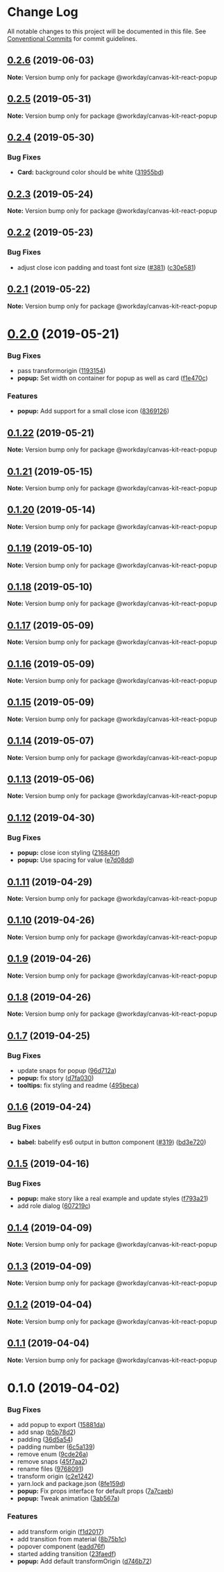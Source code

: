 # Change Log

All notable changes to this project will be documented in this file.
See [Conventional Commits](https://conventionalcommits.org) for commit guidelines.

## [0.2.6](https://ghe.megaleo.com/design/canvas-kit-react/tree/master/modules/canvas-kit-react-popup/compare/@workday/canvas-kit-react-popup@0.2.5...@workday/canvas-kit-react-popup@0.2.6) (2019-06-03)

**Note:** Version bump only for package @workday/canvas-kit-react-popup





## [0.2.5](https://ghe.megaleo.com/design/canvas-kit-react/tree/master/modules/canvas-kit-react-popup/compare/@workday/canvas-kit-react-popup@0.2.4...@workday/canvas-kit-react-popup@0.2.5) (2019-05-31)

**Note:** Version bump only for package @workday/canvas-kit-react-popup





## [0.2.4](https://ghe.megaleo.com/design/canvas-kit-react/tree/master/modules/canvas-kit-react-popup/compare/@workday/canvas-kit-react-popup@0.2.3...@workday/canvas-kit-react-popup@0.2.4) (2019-05-30)


### Bug Fixes

* **Card:** background color should be white ([31955bd](https://ghe.megaleo.com/design/canvas-kit-react/tree/master/modules/canvas-kit-react-popup/commits/31955bd))





## [0.2.3](https://ghe.megaleo.com/design/canvas-kit-react/tree/master/modules/canvas-kit-react-popup/compare/@workday/canvas-kit-react-popup@0.2.2...@workday/canvas-kit-react-popup@0.2.3) (2019-05-24)

**Note:** Version bump only for package @workday/canvas-kit-react-popup





## [0.2.2](https://ghe.megaleo.com/design/canvas-kit-react/tree/master/modules/canvas-kit-react-popup/compare/@workday/canvas-kit-react-popup@0.2.1...@workday/canvas-kit-react-popup@0.2.2) (2019-05-23)


### Bug Fixes

* adjust close icon padding and toast font size ([#381](https://ghe.megaleo.com/design/canvas-kit-react/tree/master/modules/canvas-kit-react-popup/issues/381)) ([c30e581](https://ghe.megaleo.com/design/canvas-kit-react/tree/master/modules/canvas-kit-react-popup/commits/c30e581))





## [0.2.1](https://ghe.megaleo.com/design/canvas-kit-react/tree/master/modules/canvas-kit-react-popup/compare/@workday/canvas-kit-react-popup@0.2.0...@workday/canvas-kit-react-popup@0.2.1) (2019-05-22)

**Note:** Version bump only for package @workday/canvas-kit-react-popup





# [0.2.0](https://ghe.megaleo.com/design/canvas-kit-react/tree/master/modules/canvas-kit-react-popup/compare/@workday/canvas-kit-react-popup@0.1.22...@workday/canvas-kit-react-popup@0.2.0) (2019-05-21)


### Bug Fixes

* pass transformorigin ([1193154](https://ghe.megaleo.com/design/canvas-kit-react/tree/master/modules/canvas-kit-react-popup/commits/1193154))
* **popup:** Set width on container for popup as well as card ([f1e470c](https://ghe.megaleo.com/design/canvas-kit-react/tree/master/modules/canvas-kit-react-popup/commits/f1e470c))


### Features

* **popup:** Add support for a small close icon ([8369126](https://ghe.megaleo.com/design/canvas-kit-react/tree/master/modules/canvas-kit-react-popup/commits/8369126))





## [0.1.22](https://ghe.megaleo.com/design/canvas-kit-react/tree/master/modules/canvas-kit-react-popup/compare/@workday/canvas-kit-react-popup@0.1.21...@workday/canvas-kit-react-popup@0.1.22) (2019-05-21)

**Note:** Version bump only for package @workday/canvas-kit-react-popup





## [0.1.21](https://ghe.megaleo.com/design/canvas-kit-react/tree/master/modules/canvas-kit-react-popup/compare/@workday/canvas-kit-react-popup@0.1.20...@workday/canvas-kit-react-popup@0.1.21) (2019-05-15)

**Note:** Version bump only for package @workday/canvas-kit-react-popup





## [0.1.20](https://ghe.megaleo.com/design/canvas-kit-react/tree/master/modules/canvas-kit-react-popup/compare/@workday/canvas-kit-react-popup@0.1.19...@workday/canvas-kit-react-popup@0.1.20) (2019-05-14)

**Note:** Version bump only for package @workday/canvas-kit-react-popup





## [0.1.19](https://ghe.megaleo.com/design/canvas-kit-react/tree/master/modules/canvas-kit-react-popup/compare/@workday/canvas-kit-react-popup@0.1.18...@workday/canvas-kit-react-popup@0.1.19) (2019-05-10)

**Note:** Version bump only for package @workday/canvas-kit-react-popup





## [0.1.18](https://ghe.megaleo.com/design/canvas-kit-react/tree/master/modules/canvas-kit-react-popup/compare/@workday/canvas-kit-react-popup@0.1.17...@workday/canvas-kit-react-popup@0.1.18) (2019-05-10)

**Note:** Version bump only for package @workday/canvas-kit-react-popup





## [0.1.17](https://ghe.megaleo.com/design/canvas-kit-react/tree/master/modules/canvas-kit-react-popup/compare/@workday/canvas-kit-react-popup@0.1.16...@workday/canvas-kit-react-popup@0.1.17) (2019-05-09)

**Note:** Version bump only for package @workday/canvas-kit-react-popup





## [0.1.16](https://ghe.megaleo.com/design/canvas-kit-react/tree/master/modules/canvas-kit-react-popup/compare/@workday/canvas-kit-react-popup@0.1.15...@workday/canvas-kit-react-popup@0.1.16) (2019-05-09)

**Note:** Version bump only for package @workday/canvas-kit-react-popup





## [0.1.15](https://ghe.megaleo.com/design/canvas-kit-react/tree/master/modules/canvas-kit-react-popup/compare/@workday/canvas-kit-react-popup@0.1.14...@workday/canvas-kit-react-popup@0.1.15) (2019-05-09)

**Note:** Version bump only for package @workday/canvas-kit-react-popup





## [0.1.14](https://ghe.megaleo.com/design/canvas-kit-react/tree/master/modules/canvas-kit-react-popup/compare/@workday/canvas-kit-react-popup@0.1.13...@workday/canvas-kit-react-popup@0.1.14) (2019-05-07)

**Note:** Version bump only for package @workday/canvas-kit-react-popup





## [0.1.13](https://ghe.megaleo.com/design/canvas-kit-react/tree/master/modules/canvas-kit-react-popup/compare/@workday/canvas-kit-react-popup@0.1.12...@workday/canvas-kit-react-popup@0.1.13) (2019-05-06)

**Note:** Version bump only for package @workday/canvas-kit-react-popup





## [0.1.12](https://ghe.megaleo.com/design/canvas-kit-react/tree/master/modules/canvas-kit-react-popup/compare/@workday/canvas-kit-react-popup@0.1.11...@workday/canvas-kit-react-popup@0.1.12) (2019-04-30)


### Bug Fixes

* **popup:** close icon styling ([216840f](https://ghe.megaleo.com/design/canvas-kit-react/tree/master/modules/canvas-kit-react-popup/commits/216840f))
* **popup:** Use spacing for value ([e7d08dd](https://ghe.megaleo.com/design/canvas-kit-react/tree/master/modules/canvas-kit-react-popup/commits/e7d08dd))





## [0.1.11](https://ghe.megaleo.com/design/canvas-kit-react/tree/master/modules/canvas-kit-react-popup/compare/@workday/canvas-kit-react-popup@0.1.10...@workday/canvas-kit-react-popup@0.1.11) (2019-04-29)

**Note:** Version bump only for package @workday/canvas-kit-react-popup





## [0.1.10](https://ghe.megaleo.com/design/canvas-kit-react/tree/master/modules/canvas-kit-react-popup/compare/@workday/canvas-kit-react-popup@0.1.9...@workday/canvas-kit-react-popup@0.1.10) (2019-04-26)

**Note:** Version bump only for package @workday/canvas-kit-react-popup





## [0.1.9](https://ghe.megaleo.com/design/canvas-kit-react/tree/master/modules/canvas-kit-react-popup/compare/@workday/canvas-kit-react-popup@0.1.8...@workday/canvas-kit-react-popup@0.1.9) (2019-04-26)

**Note:** Version bump only for package @workday/canvas-kit-react-popup





## [0.1.8](https://ghe.megaleo.com/design/canvas-kit-react/tree/master/modules/canvas-kit-react-popup/compare/@workday/canvas-kit-react-popup@0.1.7...@workday/canvas-kit-react-popup@0.1.8) (2019-04-26)

**Note:** Version bump only for package @workday/canvas-kit-react-popup





## [0.1.7](https://ghe.megaleo.com/design/canvas-kit-react/tree/master/modules/canvas-kit-react-popup/compare/@workday/canvas-kit-react-popup@0.1.6...@workday/canvas-kit-react-popup@0.1.7) (2019-04-25)


### Bug Fixes

* update snaps for popup ([96d712a](https://ghe.megaleo.com/design/canvas-kit-react/tree/master/modules/canvas-kit-react-popup/commits/96d712a))
* **popup:** fix story ([d7fa030](https://ghe.megaleo.com/design/canvas-kit-react/tree/master/modules/canvas-kit-react-popup/commits/d7fa030))
* **tooltips:** fix styling and readme ([495beca](https://ghe.megaleo.com/design/canvas-kit-react/tree/master/modules/canvas-kit-react-popup/commits/495beca))





## [0.1.6](https://ghe.megaleo.com/design/canvas-kit-react/tree/master/modules/canvas-kit-react-popup/compare/@workday/canvas-kit-react-popup@0.1.5...@workday/canvas-kit-react-popup@0.1.6) (2019-04-24)


### Bug Fixes

* **babel:** babelify es6 output in button component ([#319](https://ghe.megaleo.com/design/canvas-kit-react/tree/master/modules/canvas-kit-react-popup/issues/319)) ([bd3e720](https://ghe.megaleo.com/design/canvas-kit-react/tree/master/modules/canvas-kit-react-popup/commits/bd3e720))





## [0.1.5](https://ghe.megaleo.com/design/canvas-kit-react/tree/master/modules/canvas-kit-react-popup/compare/@workday/canvas-kit-react-popup@0.1.4...@workday/canvas-kit-react-popup@0.1.5) (2019-04-16)


### Bug Fixes

* **popup:** make story like a real example and update styles ([f793a21](https://ghe.megaleo.com/design/canvas-kit-react/tree/master/modules/canvas-kit-react-popup/commits/f793a21))
* add role dialog ([607219c](https://ghe.megaleo.com/design/canvas-kit-react/tree/master/modules/canvas-kit-react-popup/commits/607219c))





## [0.1.4](https://ghe.megaleo.com/design/canvas-kit-react/tree/master/modules/canvas-kit-react-popup/compare/@workday/canvas-kit-react-popup@0.1.3...@workday/canvas-kit-react-popup@0.1.4) (2019-04-09)

**Note:** Version bump only for package @workday/canvas-kit-react-popup





## [0.1.3](https://ghe.megaleo.com/design/canvas-kit-react/tree/master/modules/canvas-kit-react-popup/compare/@workday/canvas-kit-react-popup@0.1.2...@workday/canvas-kit-react-popup@0.1.3) (2019-04-09)

**Note:** Version bump only for package @workday/canvas-kit-react-popup





## [0.1.2](https://ghe.megaleo.com/design/canvas-kit-react/tree/master/modules/canvas-kit-react-popup/compare/@workday/canvas-kit-react-popup@0.1.1...@workday/canvas-kit-react-popup@0.1.2) (2019-04-04)

**Note:** Version bump only for package @workday/canvas-kit-react-popup





## [0.1.1](https://ghe.megaleo.com/design/canvas-kit-react/tree/master/modules/canvas-kit-react-popup/compare/@workday/canvas-kit-react-popup@0.1.0...@workday/canvas-kit-react-popup@0.1.1) (2019-04-04)

**Note:** Version bump only for package @workday/canvas-kit-react-popup





# 0.1.0 (2019-04-02)


### Bug Fixes

* add popup to export ([15881da](https://ghe.megaleo.com/design/canvas-kit-react/tree/master/modules/canvas-kit-react-popup/commits/15881da))
* add snap ([b5b78d2](https://ghe.megaleo.com/design/canvas-kit-react/tree/master/modules/canvas-kit-react-popup/commits/b5b78d2))
* padding ([36d5a54](https://ghe.megaleo.com/design/canvas-kit-react/tree/master/modules/canvas-kit-react-popup/commits/36d5a54))
* padding number ([6c5a139](https://ghe.megaleo.com/design/canvas-kit-react/tree/master/modules/canvas-kit-react-popup/commits/6c5a139))
* remove enum ([9cde26a](https://ghe.megaleo.com/design/canvas-kit-react/tree/master/modules/canvas-kit-react-popup/commits/9cde26a))
* remove snaps ([45f7aa2](https://ghe.megaleo.com/design/canvas-kit-react/tree/master/modules/canvas-kit-react-popup/commits/45f7aa2))
* rename files ([9768091](https://ghe.megaleo.com/design/canvas-kit-react/tree/master/modules/canvas-kit-react-popup/commits/9768091))
* transform origin ([c2e1242](https://ghe.megaleo.com/design/canvas-kit-react/tree/master/modules/canvas-kit-react-popup/commits/c2e1242))
* yarn.lock and package.json ([8fe159d](https://ghe.megaleo.com/design/canvas-kit-react/tree/master/modules/canvas-kit-react-popup/commits/8fe159d))
* **popup:** Fix props interface for default props ([7a7caeb](https://ghe.megaleo.com/design/canvas-kit-react/tree/master/modules/canvas-kit-react-popup/commits/7a7caeb))
* **popup:** Tweak animation ([3ab567a](https://ghe.megaleo.com/design/canvas-kit-react/tree/master/modules/canvas-kit-react-popup/commits/3ab567a))


### Features

* add transform origin ([f1d2017](https://ghe.megaleo.com/design/canvas-kit-react/tree/master/modules/canvas-kit-react-popup/commits/f1d2017))
* add transition from material ([8b75b1c](https://ghe.megaleo.com/design/canvas-kit-react/tree/master/modules/canvas-kit-react-popup/commits/8b75b1c))
* popover component ([eadd76f](https://ghe.megaleo.com/design/canvas-kit-react/tree/master/modules/canvas-kit-react-popup/commits/eadd76f))
* started adding transition ([23faedf](https://ghe.megaleo.com/design/canvas-kit-react/tree/master/modules/canvas-kit-react-popup/commits/23faedf))
* **popup:** Add default transformOrigin ([d746b72](https://ghe.megaleo.com/design/canvas-kit-react/tree/master/modules/canvas-kit-react-popup/commits/d746b72))

